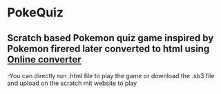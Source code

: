 # PokeQuiz
##  Scratch based Pokemon quiz game inspired by Pokemon firered later converted to html using [Online converter](https://packager.turbowarp.org/)



  -You can directly run .html file to play the game or download the .sb3 file and upload on the scratch mit website to play

